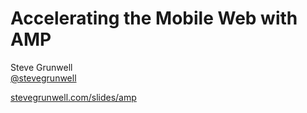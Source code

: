 # Accelerating the Mobile Web with AMP

Steve Grunwell<br>
[@stevegrunwell](https://twitter.com/stevegrunwell)

[stevegrunwell.com/slides/amp](https://stevegrunwell.com/slides/amp)<!-- .element: class="slides-link" -->